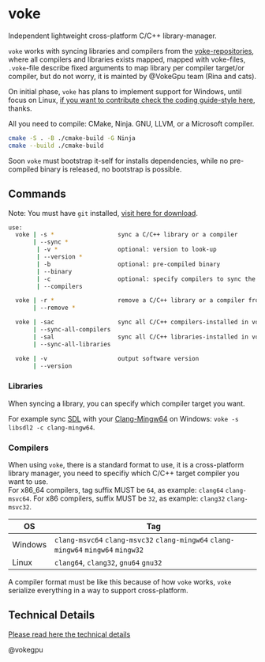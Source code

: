 # voke

Independent lightweight cross-platform C/C++ library-manager.

`voke` works with syncing libraries and compilers from the [voke-repositories](https://github.com/voke-libraries), where all compilers and libraries exists mapped, mapped with voke-files, `.voke`-file describe fixed arguments to map library per compiler target/or compiler, but do not worry, it is mainted by @VokeGpu team (Rina and cats).  

On initial phase, `voke` has plans to implement support for Windows, until focus on Linux, [if you want to contribute check the coding guide-style here](https://github.com/vokegpu/code-of-conduct-and-style-guide), thanks.

All you need to compile: CMake, Ninja. GNU, LLVM, or a Microsoft compiler.
```sh
cmake -S . -B ./cmake-build -G Ninja
cmake --build ./cmake-build
```

Soon `voke` must bootstrap it-self for installs dependencies, while no pre-compiled binary is released, no bootstrap is possible.

## Commands

Note: You must have `git` installed, [visit here for download](https://git-scm.com/).

```sh
use:
  voke | -s *                  sync a C/C++ library or a compiler
       | --sync *
        | -v *                 optional: version to look-up
        | --version *
        | -b                   optional: pre-compiled binary
        | --binary
        | -c                   optional: specify compilers to sync the library, e.g: clang-msvc64 clang-mingw64 etc 
        | --compilers

  voke | -r *                  remove a C/C++ library or a compiler from the system
       | --remove *

  voke | -sac                  sync all C/C++ compilers-installed in voke-system 
       | --sync-all-compilers
       | -sal                  sync all C/C++ libraries-installed in voke-system 
       | --sync-all-libraries

  voke | -v                    output software version
       | --version
```

### Libraries

When syncing a library, you can specify which compiler target you want.

For example sync [SDL](https://www.libsdl.org/) with your [Clang-Mingw64](https://github.com/mstorsjo/llvm-mingw) on Windows:
`voke -s libsdl2 -c clang-mingw64`.

### Compilers

When using `voke`, there is a standard format to use, it is a cross-platform library manager, you need to specifiy which C/C++ target compiler you want to use.  
For x86_64 compilers, tag suffix MUST be `64`, as example: `clang64` `clang-msvc64`. For x86 compilers, suffix MUST be `32`, as example: `clang32` `clang-msvc32`.  

| OS | Tag |
| - | - |
| Windows | `clang-msvc64` `clang-msvc32` `clang-mingw64` `clang-mingw64` `mingw64` `mingw32` |
| Linux  | `clang64`, `clang32`, `gnu64` `gnu32` |

A compiler format must be like this because of how `voke` works, `voke` serialize everything in a way to support cross-platform.

## Technical Details

[Please read here the technical details](https://github.com/vokegpu/voke-docs)

@vokegpu
